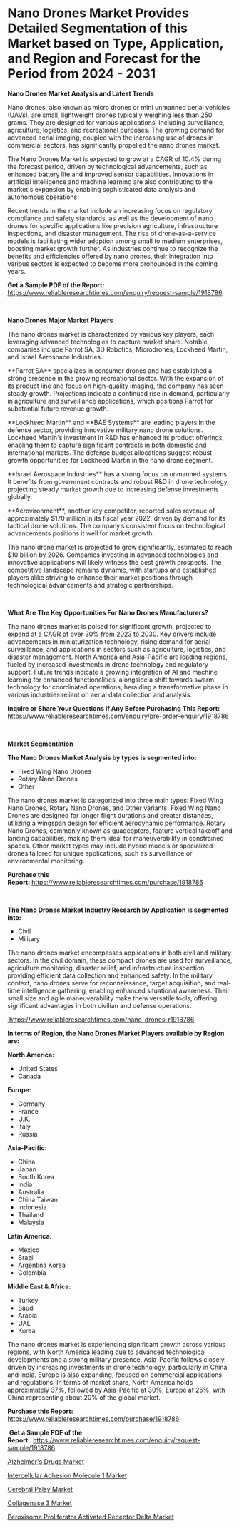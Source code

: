 <p><h1>Nano Drones Market Provides Detailed Segmentation of this Market based on Type, Application, and Region and Forecast for the Period from 2024 - 2031</h1></p><p><strong>Nano Drones Market Analysis and Latest Trends</strong></p>
<p><p>Nano drones, also known as micro drones or mini unmanned aerial vehicles (UAVs), are small, lightweight drones typically weighing less than 250 grams. They are designed for various applications, including surveillance, agriculture, logistics, and recreational purposes. The growing demand for advanced aerial imaging, coupled with the increasing use of drones in commercial sectors, has significantly propelled the nano drones market.</p><p>The Nano Drones Market is expected to grow at a CAGR of 10.4% during the forecast period, driven by technological advancements, such as enhanced battery life and improved sensor capabilities. Innovations in artificial intelligence and machine learning are also contributing to the market's expansion by enabling sophisticated data analysis and autonomous operations.</p><p>Recent trends in the market include an increasing focus on regulatory compliance and safety standards, as well as the development of nano drones for specific applications like precision agriculture, infrastructure inspections, and disaster management. The rise of drone-as-a-service models is facilitating wider adoption among small to medium enterprises, boosting market growth further. As industries continue to recognize the benefits and efficiencies offered by nano drones, their integration into various sectors is expected to become more pronounced in the coming years.</p></p>
<p><strong>Get a Sample PDF of the Report:&nbsp;</strong> <a href="https://www.reliableresearchtimes.com/enquiry/request-sample/1918786?utm_campaign=1625&utm_medium=2&utm_source=Github&utm_content=ia&utm_term=24102024&utm_id=nano-drones">https://www.reliableresearchtimes.com/enquiry/request-sample/1918786</a></p>
<p>&nbsp;</p>
<p><strong>Nano Drones Major Market Players</strong></p>
<p><p>The nano drones market is characterized by various key players, each leveraging advanced technologies to capture market share. Notable companies include Parrot SA, 3D Robotics, Microdrones, Lockheed Martin, and Israel Aerospace Industries.</p><p>**Parrot SA** specializes in consumer drones and has established a strong presence in the growing recreational sector. With the expansion of its product line and focus on high-quality imaging, the company has seen steady growth. Projections indicate a continued rise in demand, particularly in agriculture and surveillance applications, which positions Parrot for substantial future revenue growth.</p><p>**Lockheed Martin** and **BAE Systems** are leading players in the defense sector, providing innovative military nano drone solutions. Lockheed Martin's investment in R&D has enhanced its product offerings, enabling them to capture significant contracts in both domestic and international markets. The defense budget allocations suggest robust growth opportunities for Lockheed Martin in the nano drone segment.</p><p>**Israel Aerospace Industries** has a strong focus on unmanned systems. It benefits from government contracts and robust R&D in drone technology, projecting steady market growth due to increasing defense investments globally.</p><p>**Aerovironment**, another key competitor, reported sales revenue of approximately $170 million in its fiscal year 2022, driven by demand for its tactical drone solutions. The company’s consistent focus on technological advancements positions it well for market growth.</p><p>The nano drone market is projected to grow significantly, estimated to reach $10 billion by 2026. Companies investing in advanced technologies and innovative applications will likely witness the best growth prospects. The competitive landscape remains dynamic, with startups and established players alike striving to enhance their market positions through technological advancements and strategic partnerships.</p></p>
<p>&nbsp;</p>
<p><strong>What Are The Key Opportunities For Nano Drones Manufacturers?</strong></p>
<p><p>The nano drones market is poised for significant growth, projected to expand at a CAGR of over 30% from 2023 to 2030. Key drivers include advancements in miniaturization technology, rising demand for aerial surveillance, and applications in sectors such as agriculture, logistics, and disaster management. North America and Asia-Pacific are leading regions, fueled by increased investments in drone technology and regulatory support. Future trends indicate a growing integration of AI and machine learning for enhanced functionalities, alongside a shift towards swarm technology for coordinated operations, heralding a transformative phase in various industries reliant on aerial data collection and analysis.</p></p>
<p><strong>Inquire or Share Your Questions If Any Before Purchasing This Report:</strong> <a href="https://www.reliableresearchtimes.com/enquiry/pre-order-enquiry/1918786?utm_campaign=1625&utm_medium=2&utm_source=Github&utm_content=ia&utm_term=24102024&utm_id=nano-drones">https://www.reliableresearchtimes.com/enquiry/pre-order-enquiry/1918786</a></p>
<p>&nbsp;</p>
<p><strong>Market Segmentation</strong></p>
<p><strong>The Nano Drones Market Analysis by types is segmented into:</strong></p>
<p><ul><li>Fixed Wing Nano Drones</li><li>Rotary Nano Drones</li><li>Other</li></ul></p>
<p><p>The nano drones market is categorized into three main types: Fixed Wing Nano Drones, Rotary Nano Drones, and Other variants. Fixed Wing Nano Drones are designed for longer flight durations and greater distances, utilizing a wingspan design for efficient aerodynamic performance. Rotary Nano Drones, commonly known as quadcopters, feature vertical takeoff and landing capabilities, making them ideal for maneuverability in constrained spaces. Other market types may include hybrid models or specialized drones tailored for unique applications, such as surveillance or environmental monitoring.</p></p>
<p><strong>Purchase this Report:&nbsp;</strong><a href="https://www.reliableresearchtimes.com/purchase/1918786?utm_campaign=1625&utm_medium=2&utm_source=Github&utm_content=ia&utm_term=24102024&utm_id=nano-drones">https://www.reliableresearchtimes.com/purchase/1918786</a></p>
<p>&nbsp;</p>
<p><strong>The Nano Drones Market Industry Research by Application is segmented into:</strong></p>
<p><ul><li>Civil</li><li>Military</li></ul></p>
<p><p>The nano drones market encompasses applications in both civil and military sectors. In the civil domain, these compact drones are used for surveillance, agriculture monitoring, disaster relief, and infrastructure inspection, providing efficient data collection and enhanced safety. In the military context, nano drones serve for reconnaissance, target acquisition, and real-time intelligence gathering, enabling enhanced situational awareness. Their small size and agile maneuverability make them versatile tools, offering significant advantages in both civilian and defense operations.</p></p>
<p><a href="https://www.reliableresearchtimes.com/nano-drones-r1918786?utm_campaign=1625&utm_medium=2&utm_source=Github&utm_content=ia&utm_term=24102024&utm_id=nano-drones">&nbsp;https://www.reliableresearchtimes.com/nano-drones-r1918786</a></p>
<p><strong>In terms of Region, the Nano Drones Market Players available by Region are:</strong></p>
<p>
    <p> <strong> North America: </strong>
        <ul>
            <li>United States</li>
            <li>Canada</li>
        </ul>
        </p> 
    <p> <strong> Europe: </strong>
        <ul>
            <li>Germany</li>
            <li>France</li>
            <li>U.K.</li>
            <li>Italy</li>
            <li>Russia</li>
        </ul>
        </p> 
    <p> <strong> Asia-Pacific: </strong>
        <ul>
            <li>China</li>
            <li>Japan</li>
            <li>South Korea</li>
            <li>India</li>
            <li>Australia</li>
            <li>China Taiwan</li>
            <li>Indonesia</li>
            <li>Thailand</li>
            <li>Malaysia</li>
        </ul>
        </p> 
    <p> <strong> Latin America: </strong>
        <ul>
            <li>Mexico</li>
            <li>Brazil</li>
            <li>Argentina Korea</li>
            <li>Colombia</li>
        </ul>
        </p> 
    <p> <strong> Middle East & Africa: </strong>
        <ul>
            <li>Turkey</li>
            <li>Saudi</li>
            <li>Arabia</li>
            <li>UAE</li>
            <li>Korea</li>
        </ul>
    </p>
    </p>
<p><p>The nano drones market is experiencing significant growth across various regions, with North America leading due to advanced technological developments and a strong military presence. Asia-Pacific follows closely, driven by increasing investments in drone technology, particularly in China and India. Europe is also expanding, focused on commercial applications and regulations. In terms of market share, North America holds approximately 37%, followed by Asia-Pacific at 30%, Europe at 25%, with China representing about 20% of the global market.</p></p>
<p><strong>Purchase this Report: </strong><a href="https://www.reliableresearchtimes.com/purchase/1918786?utm_campaign=1625&utm_medium=2&utm_source=Github&utm_content=ia&utm_term=24102024&utm_id=nano-drones">https://www.reliableresearchtimes.com/purchase/1918786</a></p>
<p>&nbsp;<strong>Get a Sample PDF of the Report:&nbsp;&nbsp;</strong><a href="https://www.reliableresearchtimes.com/enquiry/request-sample/1918786?utm_campaign=1625&utm_medium=2&utm_source=Github&utm_content=ia&utm_term=24102024&utm_id=nano-drones">https://www.reliableresearchtimes.com/enquiry/request-sample/1918786</a></p>
<p><strong></strong></p>
<p><p><a href="https://www.linkedin.com/pulse/alzheimers-drugs-market-transformation-comparative-analysis-ioogf?utm_campaign=1625&utm_medium=2&utm_source=Github&utm_content=ia&utm_term=24102024&utm_id=nano-drones">Alzheimer's Drugs Market</a></p><p><a href="https://www.linkedin.com/pulse/intercellular-adhesion-molecule-1-value-chain-analysis-from-g5vjf?utm_campaign=1625&utm_medium=2&utm_source=Github&utm_content=ia&utm_term=24102024&utm_id=nano-drones">Intercellular Adhesion Molecule 1 Market</a></p><p><a href="https://www.linkedin.com/pulse/cerebral-palsy-momentum-charting-86-cagr-path-2024-2031-firmotion-7exhf?utm_campaign=1625&utm_medium=2&utm_source=Github&utm_content=ia&utm_term=24102024&utm_id=nano-drones">Cerebral Palsy Market</a></p><p><a href="https://www.linkedin.com/pulse/collagenase-3-market-innovations-trends-comprehensive-78dlf?utm_campaign=1625&utm_medium=2&utm_source=Github&utm_content=ia&utm_term=24102024&utm_id=nano-drones">Collagenase 3 Market</a></p><p><a href="https://www.linkedin.com/pulse/global-peroxisome-proliferator-activated-receptor-delta-market-hradf?utm_campaign=1625&utm_medium=2&utm_source=Github&utm_content=ia&utm_term=24102024&utm_id=nano-drones">Peroxisome Proliferator Activated Receptor Delta Market</a></p></p>